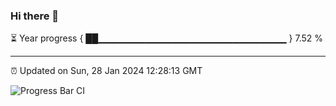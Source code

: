 ### Hi there 👋

⏳ Year progress { ██▁▁▁▁▁▁▁▁▁▁▁▁▁▁▁▁▁▁▁▁▁▁▁▁▁▁▁▁ } 7.52 %

---

⏰ Updated on Sun, 28 Jan 2024 12:28:13 GMT

![Progress Bar CI](https://github.com/ZhaoGui/ZhaoGui/workflows/Progress%20Bar%20CI/badge.svg)
